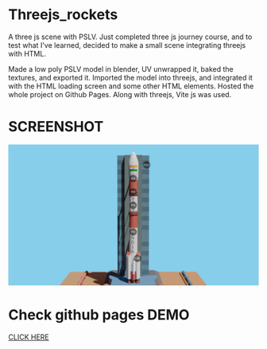 # Threejs_rockets
A three js scene with PSLV. Just completed three js journey course, and to test what I've learned, decided to make a small scene integrating threejs with HTML.

Made a low poly PSLV model in blender, UV unwrapped it, baked the textures, and exported it. Imported the model into threejs, and integrated it with the HTML loading screen and some other HTML elements. Hosted the whole project on Github Pages. Along with threejs, Vite js was used.

# SCREENSHOT
![screenshot](./rocket/public/app.png)
# Check github pages DEMO
[CLICK HERE](https://vaishnav.github.io/threejs_rockets/)

